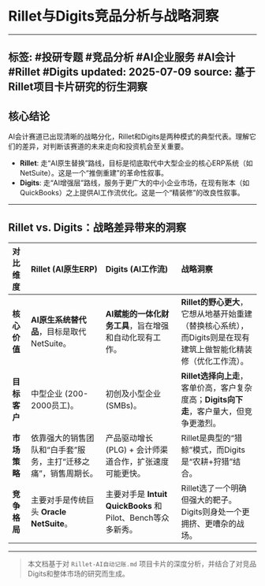 # Rillet与Digits竞品分析与战略洞察

---
标签: #投研专题 #竞品分析 #AI企业服务 #AI会计 #Rillet #Digits
updated: 2025-07-09
source: 基于Rillet项目卡片研究的衍生洞察
---

## 核心结论

AI会计赛道已出现清晰的战略分化，Rillet和Digits是两种模式的典型代表。理解它们的差异，对判断该赛道的未来走向和投资机会至关重要。

*   **Rillet**: 走“AI原生替换”路线，目标是彻底取代中大型企业的核心ERP系统（如NetSuite）。这是一个“推倒重建”的革命性叙事。
*   **Digits**: 走“AI增强层”路线，服务于更广大的中小企业市场，在现有账本（如QuickBooks）之上提供AI工作流优化。这是一个“精装修”的改良性叙事。

---

## Rillet vs. Digits：战略差异带来的洞察

| 对比维度 | **Rillet (AI原生ERP)** | **Digits (AI工作流)** | **战略洞察** |
| :--- | :--- | :--- | :--- |
| **核心价值** | **AI原生系统替代品**，目标是取代NetSuite。 | **AI赋能的一体化财务工具**，旨在增强和自动化现有工作。 | **Rillet的野心更大**，它想从地基开始重建（替换核心系统），而Digits则是在现有建筑上做智能化精装修（优化工作流）。 |
| **目标客户** | 中型企业 (200-2000员工)。 | 初创及小型企业 (SMBs)。 | **Rillet选择向上走**，客单价高，客户复杂度高；**Digits向下走**，客户量大，但竞争更激烈。 |
| **市场策略** | 依靠强大的销售团队和“白手套”服务，主打“迁移之痛”，销售周期长。 | 产品驱动增长 (PLG) + 会计师渠道合作，扩张速度可能更快。 | Rillet是典型的“猎鲸”模式，而Digits是“农耕+狩猎”结合。 |
| **竞争格局** | 主要对手是传统巨头 **Oracle NetSuite**。 | 主要对手是 **Intuit QuickBooks** 和Pilot、Bench等众多新秀。 | Rillet选了一个明确但强大的靶子。Digits则身处一个更拥挤、更嘈杂的战场。 |

---

> 本文档基于对 `Rillet-AI自动记账.md` 项目卡片的深度分析，并结合了对竞品Digits和整体市场的研究而生成。 